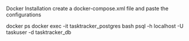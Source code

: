 Docker Installation
create a docker-compose.xml file and paste the configurations 


docker ps
docker exec -it tasktracker_postgres bash
psql -h localhost -U taskuser -d tasktracker_db
